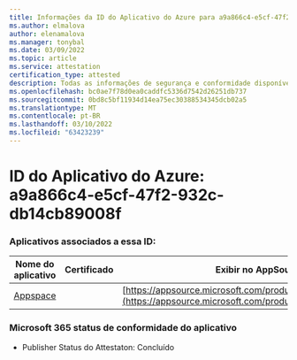 ```yaml
---
title: Informações da ID do Aplicativo do Azure para a9a866c4-e5cf-47f2-932c-db14cb89008f
ms.author: elmalova
author: elenamalova
ms.manager: tonybal
ms.date: 03/09/2022
ms.topic: article
ms.service: attestation
certification_type: attested
description: Todas as informações de segurança e conformidade disponíveis para a9a866c4-e5cf-47f2-932c-db14cb89008f.
ms.openlocfilehash: bc0ae7f78d0ea0caddfc5336d7542d26251db737
ms.sourcegitcommit: 0bd8c5bf11934d14ea75ec30388534345dcb02a5
ms.translationtype: MT
ms.contentlocale: pt-BR
ms.lasthandoff: 03/10/2022
ms.locfileid: "63423239"
---
```

# <a name="azure-app-id-a9a866c4-e5cf-47f2-932c-db14cb89008f"></a>ID do Aplicativo do Azure: a9a866c4-e5cf-47f2-932c-db14cb89008f


### <a name="apps-associated-with-this-id"></a>Aplicativos associados a essa ID:
| **Nome do aplicativo** | **Certificado** | **Exibir no AppSource** |
|--------------|---------------|-----------------------|
| [Appspace](https://docs.microsoft.com/microsoft-365-app-certification/forward/WA200001738) |  | [https://appsource.microsoft.com/product/office/WA200001738](https://appsource.microsoft.com/product/office/WA200001738) |

### <a name="microsoft-365-app-compliance-status"></a>Microsoft 365 status de conformidade do aplicativo
- Publisher Status do Attestaton: Concluído
